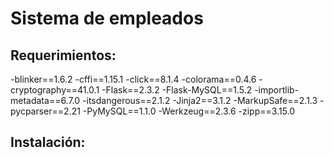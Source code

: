 # Sistema de empleados

## Requerimientos:

-blinker==1.6.2
-cffi==1.15.1
-click==8.1.4
-colorama==0.4.6
-cryptography==41.0.1
-Flask==2.3.2
-Flask-MySQL==1.5.2
-importlib-metadata==6.7.0
-itsdangerous==2.1.2
-Jinja2==3.1.2
-MarkupSafe==2.1.3
-pycparser==2.21
-PyMySQL==1.1.0
-Werkzeug==2.3.6
-zipp==3.15.0

## Instalación:
